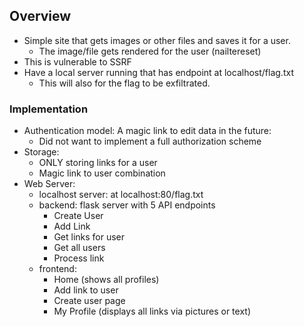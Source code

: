 ## Overview 
- Simple site that gets images or other files and saves it for a user. 
	- The image/file gets rendered for the user (nailtereset) 
- This is vulnerable to SSRF 
- Have a local server running that has endpoint at localhost/flag.txt
	- This will also for the flag to be exfiltrated.

### Implementation
- Authentication model: A magic link to edit data in the future: 
	- Did not want to implement a full authorization scheme
- Storage:
	- ONLY storing links for a user
	- Magic link to user combination
- Web Server: 
	- localhost server: at localhost:80/flag.txt
	- backend: flask server with 5 API endpoints
		- Create User 
		- Add Link 
		- Get links for user 
		- Get all users 
		- Process link
	- frontend: 
		- Home (shows all profiles)
		- Add link to user 
		- Create user page
		- My Profile (displays all links via pictures or text) 

